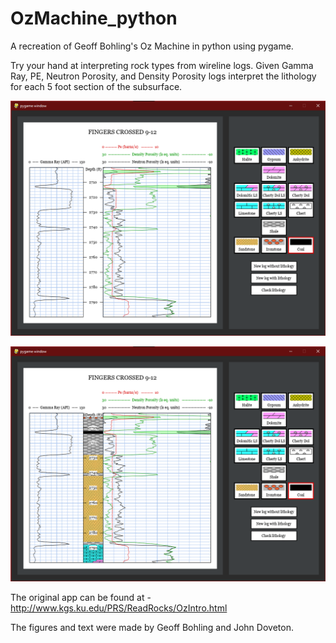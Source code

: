 # OzMachine_python
 A recreation of Geoff Bohling's Oz Machine in python using pygame.
 
 Try your hand at interpreting rock types from wireline logs.  Given Gamma Ray, PE, Neutron Porosity, and Density Porosity logs interpret the lithology for each 5 foot section of the subsurface.
 
 ![Screenshot of the Oz Machine](example_unanswered.png)
 
 ![Screenshot of the Oz Machine](example_answered.png)
 
 The original app can be found at - http://www.kgs.ku.edu/PRS/ReadRocks/OzIntro.html
 
 The figures and text were made by Geoff Bohling and John Doveton.
